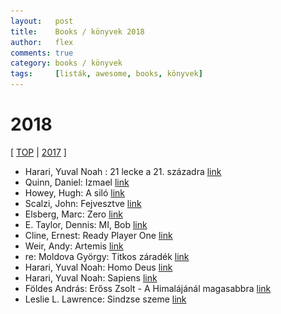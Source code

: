 ```yaml
---
layout:   post
title:    Books / könyvek 2018
author:   flex
comments: true
category: books / könyvek
tags:     [listák, awesome, books, könyvek]
---
```


<link rel='stylesheet' href='unitegallery/css/unite-gallery.css' type='text/css' /> 
<link rel='stylesheet' href='unitegallery/themes/default/ug-theme-default.css' type='text/css' /> 

<script type='text/javascript' src='unitegallery/js/jquery-11.0.min.js'></script>
<script type='text/javascript' src='unitegallery/js/unitegallery.min.js'></script> 
<script type='text/javascript' src='unitegallery/themes/tiles/ug-theme-tiles.js'></script>

# 2018

[ [TOP](TOP_books.html) \| [2017](2017_books.html) ]

<div id="gallery2018" style="display:none; margin-bottom: .7em; margin-left: 1.5%; margin-right: 1.5%; margin-top: .5em;">

<img alt="Harari, Yuval Noah : 21 lecke a 21. századra" src="images/books/2018/21_lecke_a_21_szazadra.jpg" data-image="images/movies/2018/21_lecke_a_21_szazadra_ORIGINAL.jpg" data-description="Harari, Yuval Noah : 21 lecke a 21. századra">
<img alt="Quinn, Daniel: Izmael" src="images/books/2018/izmael.jpg" data-image="images/movies/2018/izmael_ORIGINAL.jpg" data-description="Quinn, Daniel: Izmael">
<img alt="Howey, Hugh: A siló" src="images/books/2018/a_silo.jpg" data-image="images/movies/2018/a_silo_ORIGINAL.jpg" data-description="Howey, Hugh: A siló">
<img alt="Scalzi, John: Fejvesztve" src="images/books/2018/fejvesztve.jpg" data-image="images/movies/2018/fejvesztve_ORIGINAL.jpg" data-description="Scalzi, John: Fejvesztve">
<img alt="Elsberg, Marc: Zero" src="images/books/2018/zero.jpg" data-image="images/movies/2018/zero_ORIGINAL.jpg" data-description="Elsberg, Marc: Zero">
<img alt="E. Taylor, Dennis: MI, Bob" src="images/books/2018/mi_bob.jpg" data-image="images/movies/2018/mi_bob_ORIGINAL.jpg" data-description="E. Taylor, Dennis: MI, Bob">
<img alt="Cline, Ernest: Ready Player One" src="images/books/2018/ready_player_one.jpg" data-image="images/movies/2018/ready_player_one_ORIGINAL.jpg" data-description="Cline, Ernest: Ready Player One">
<img alt="Weir, Andy: Artemis" src="images/books/2018/artemis.jpg" data-image="images/movies/2018/artemis_ORIGINAL.jpg" data-description="Weir, Andy: Artemis">
<img alt="re: Moldova György: Titkos záradék" src="images/books/2018/titkos_zaradek.jpg" data-image="images/movies/2018/titkos_zaradek_ORIGINAL.jpg" data-description="re: Moldova György: Titkos záradék">
<img alt="Harari, Yuval Noah: Homo Deus" src="images/books/2018/homo_deus.jpg" data-image="images/movies/2018/home_deus_ORIGINAL.jpg" data-description="Harari, Yuval Noah: Homo Deus">
<img alt="Harari, Yuval Noah: Sapiens" src="images/books/2018/sapiens.jpg" data-image="images/movies/2018/sapiens_ORIGINAL.jpg" data-description="Harari, Yuval Noah: Sapiens">
<img alt="Földes András: Erőss Zsolt - A Himalájánál magasabbra" src="images/books/2018/eross_zsolt.jpg" data-image="images/movies/2018/eross_zsolt_ORIGINAL.jpg" data-description="Földes András: Erőss Zsolt - A Himalájánál magasabbra">
<img alt="Leslie L. Lawrence: Sindzse szeme" src="images/books/2018/sindzse_szeme.jpg" data-image="images/movies/2018/sindzse_szeme_ORIGINAL.jpg" data-description="Leslie L. Lawrence: Sindzse szeme">

</div>

<div class="newspaper2">

<ul>

<li>Harari, Yuval Noah : 21 lecke a 21. századra <a href="https://animuscentral.hu/konyv/21-lecke-a-21-szazadra">link</a></li>
<li>Quinn, Daniel: Izmael <a href="https://hu.wikipedia.org/wiki/Izmael_(k%C3%B6nyv)">link</a></li>
<li>Howey, Hugh: A siló <a href="https://moly.hu/sorozatok/a-silo">link</a></li>
<li>Scalzi, John: Fejvesztve <a href="https://www.agavekonyvek.hu/konyvek/fejvesztve">link</a></li>
<li>Elsberg, Marc: Zero <a href="https://animuscentral.hu/konyv/zero">link</a></li>
<li>E. Taylor, Dennis: MI, Bob <a href="https://galaktikabolt.hu/termek/mi-bob/">link</a></li>
<li>Cline, Ernest: Ready Player One <a href="https://www.agavekonyvek.hu/konyvek/ready-player-one">link</a></li>
<li>Weir, Andy: Artemis <a href="https://fumax.hu/termek/andy_weir_artemis.html">link</a></li>
<li>re: Moldova György: Titkos záradék <a href="https://moly.hu/konyvek/moldova-gyorgy-titkos-zaradek">link</a></li>
<li>Harari, Yuval Noah: Homo Deus <a href="https://animuscentral.hu/konyv/homo-deus">link</a></li>
<li>Harari, Yuval Noah: Sapiens <a href="https://animuscentral.hu/konyv/sapiens">link</a></li>
<li>Földes András: Erőss Zsolt - A Himalájánál magasabbra <a href="https://bookline.hu/product/home.action?_v=Foldes_Andras_Eross_Zsolt_A_legnagyob&id=122382&type=22">link</a></li>
<li>Leslie L. Lawrence: Sindzse szeme <a href="https://moly.hu/konyvek/leslie-l-lawrence-sindzse-szeme">link</a></li>

</ul>

</div>

<script type="text/javascript"> 
											   
	jQuery( document ).ready( function() { jQuery( "#gallery2018" ).unitegallery( {

		tiles_space_between_cols:      10,
		tiles_justified_space_between: 10,
		//tiles_col_width:               500,
		tile_enable_shadow:            true,
			tile_shadow_h: 			   3,			//position of horizontal shadow
			tile_shadow_v: 			   3,			//position of vertical shadow
			tile_shadow_blur: 		   5,			//shadow blur
			tile_shadow_spread: 	   2,			//shadow spread
			tile_shadow_color: 		   "#2B2B2B",	//shadow color

		theme_gallery_padding:         0,
		tiles_type: 				   "justified",

		gallery_width: 				   "100%",
		tiles_exact_width: 			   false,

		gallery_control_keyboard:      true,

	} ) } );

</script>